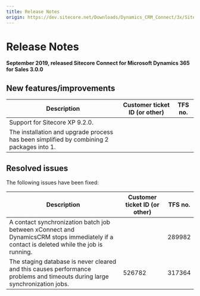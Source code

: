 ```yaml
---
title: Release Notes
origin: https://dev.sitecore.net/Downloads/Dynamics_CRM_Connect/3x/Sitecore_Connect_for_Microsoft_Dynamics_365_for_Sales_300/Release_Notes
---
```


# Release Notes

**September 2019, released Sitecore Connect for Microsoft Dynamics 365 for Sales 3.0.0**

## New features/improvements

 | Description | Customer ticket ID (or other) | TFS no. |
 | --- | --- | --- |
 | Support for Sitecore XP 9.2.0. |  |  |
 | The installation and upgrade process has been simplified by combining 2 packages into 1. |  |  |

## Resolved issues

The following issues have been fixed:

 | Description | Customer ticket ID (or other) | TFS no. |
 | --- | --- | --- |
 | A contact synchronization batch job between xConnect and DynamicsCRM stops immediately if a contact is deleted while the job is running. |  | 289982 |
 | The staging database is never cleared and this causes performance problems and timeouts during large synchronization jobs. | 526782 | 317364 |